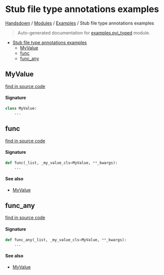 # Stub file type annotations examples

[Handsdown](../README.md#-handsdown---python-documentation-generator) / [Modules](../MODULES.md#modules) / [Examples](index.md#examples) / Stub file type annotations examples

> Auto-generated documentation for [examples.pyi_typed](https://github.com/vemel/handsdown/blob/main/examples/pyi_typed.py) module.

- [Stub file type annotations examples](#stub-file-type-annotations-examples)
  - [MyValue](#myvalue)
  - [func](#func)
  - [func_any](#func_any)

## MyValue

[find in source code](https://github.com/vemel/handsdown/blob/main/examples/pyi_typed.py#L10)

#### Signature

```python
class MyValue:
    ...
```



## func

[find in source code](https://github.com/vemel/handsdown/blob/main/examples/pyi_typed.py#L14)

#### Signature

```python
def func(_list, _my_value_cls=MyValue, **_kwargs):
    ...
```

#### See also

- [MyValue](#myvalue)



## func_any

[find in source code](https://github.com/vemel/handsdown/blob/main/examples/pyi_typed.py#L18)

#### Signature

```python
def func_any(_list, _my_value_cls=MyValue, **_kwargs):
    ...
```

#### See also

- [MyValue](#myvalue)



